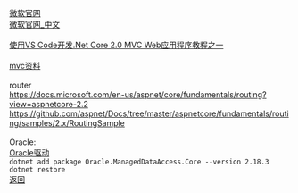 [微软官网](https://dotnet.github.io/)
<br>
[微软官网_中文](https://docs.microsoft.com/zh-cn/aspnet/?view=aspnetcore-2.1#pivot=core&panel=core_overview)
<br>
<br>
[使用VS Code开发.Net Core 2.0 MVC Web应用程序教程之一](https://www.cnblogs.com/paluano/p/7282792.html)
<br>
<br>
[mvc资料](https://www.cnblogs.com/CreateMyself/category/932070.html)
<br>
<br>
router
<br>
https://docs.microsoft.com/en-us/aspnet/core/fundamentals/routing?view=aspnetcore-2.2
<br>
https://github.com/aspnet/Docs/tree/master/aspnetcore/fundamentals/routing/samples/2.x/RoutingSample
<br>
<br>
Oracle:
<br>
[Oracle驱动](https://www.nuget.org/packages/Oracle.ManagedDataAccess.Core/2.18.3)
<br>
```dotnet add package Oracle.ManagedDataAccess.Core --version 2.18.3```
<br>
```dotnet restore```
<br>
[返回](https://github.com/kyo3223/tane)